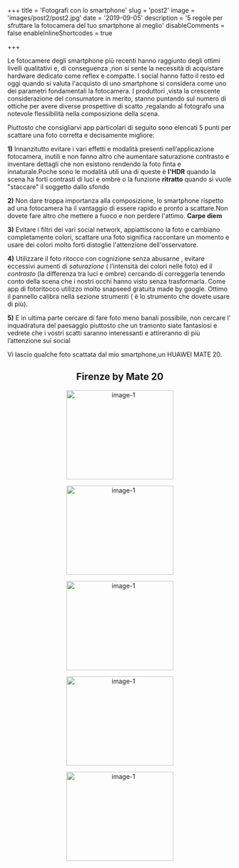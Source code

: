 +++ 
title = 'Fotografi con lo smartphone' 
slug = 'post2' 
image = 'images/post2/post2.jpg' 
date = '2019-09-05'
description = '5 regole per sfruttare la fotocamera del tuo smartphone al meglio' 
disableComments = false
enableInlineShortcodes = true

+++ 



Le fotocamere degli smartphone più recenti hanno raggiunto degli ottimi livelli qualitativi e, di conseguenza ,non si sente la necessità di acquistare hardware dedicato come reflex e compatte. I social hanno fatto il resto ed oggi quando si valuta l'acquisto di uno smartphone si considera come uno dei parametri fondamentali la fotocamera. I produttori ,vista la crescente considerazione del consumatore in merito, stanno puntando sul numero di ottiche per avere diverse prospettive di scatto ,regalando al fotografo una notevole flessibilità nella composizione della scena.

Piuttosto che consigliarvi app particolari di seguito sono elencati 5 punti per scattare una foto corretta e decisamente migliore:

**1)** Innanzitutto evitare i vari effetti e modalità presenti nell’applicazione fotocamera, inutili e non fanno altro che aumentare saturazione contrasto e inventare dettagli che non esistono rendendo la foto finta e innaturale.Poche sono le modalità utili una di queste è **l'HDR** quando la scena ha forti contrasti di luci e ombre o la funzione **ritratto** quando si vuole "staccare" il soggetto dallo sfondo

**2)** Non dare troppa importanza alla composizione, lo smartphone rispetto ad una fotocamera ha il vantaggio di essere rapido e pronto a scattare.Non dovete fare altro che mettere a fuoco e non perdere l'attimo. **Carpe diem**

**3)** Evitare i filtri dei vari social network, appiattiscono la foto e cambiano completamente colori, scattare una foto significa raccontare un momento e usare dei colori molto forti distoglie l'attenzione dell'osservatore.

**4)** Utilizzare il foto ritocco con cognizione senza abusarne , evitare eccessivi aumenti di _saturazione_ ( l’intensità dei colori nelle foto) ed il _contrasto_ (la differenza tra luci e ombre) cercando di correggerla tenendo conto della scena che i nostri occhi hanno visto senza trasformarla. Come app di fotoritocco utilizzo molto snapseed gratuita made by google. Ottimo il pannello calibra nella sezione strumenti ( è lo strumento che dovete usare di più).

**5)** E in ultima parte cercare di fare foto meno banali possibile, non cercare l' inquadratura del paesaggio piuttosto che un tramonto siate fantasiosi e vedrete che i vostri scatti saranno interessanti e attireranno di più l’attenzione sui social


Vi lascio qualche foto scattata dal mio smartphone,un HUAWEI MATE 20.


<h2 style="text-align: center;">Firenze by Mate 20 </h2>

<div align="center">
<a class="galleria-firenze" href="https://res.cloudinary.com/maltob03/image/upload/v1567690312/post2/IMG_20190322_110044_vaapgw.jpg" data-lightbox="post2"><img class="firenze" src="https://res.cloudinary.com/maltob03/image/upload/v1567690312/post2/IMG_20190322_110044_vaapgw.jpg" alt="image-1" width="240" height="200" /></a>

<a class="galleria-firenze" href="https://res.cloudinary.com/maltob03/image/upload/v1567690313/post2/IMG_20190321_172500_ec87f3_lkknx7.jpg" data-lightbox="post2"><img class="firenze" src="https://res.cloudinary.com/maltob03/image/upload/v1567690313/post2/IMG_20190321_172500_ec87f3_lkknx7.jpg" alt="image-1" width="240" height="200" /></a>

<a class="galleria-firenze" href="https://res.cloudinary.com/maltob03/image/upload/v1567690312/post2/IMG_20190321_133808_zkssii.jpg" data-lightbox="post2"><img class="firenze" src="https://res.cloudinary.com/maltob03/image/upload/v1567690312/post2/IMG_20190321_133808_zkssii.jpg" alt="image-1" width="240" height="200" /></a>



<a class="galleria-firenze" href="https://res.cloudinary.com/maltob03/image/upload/v1567690311/post2/IMG_20190322_120527_pvxzhr.jpg" data-lightbox="post2"><img class="firenze" src="https://res.cloudinary.com/maltob03/image/upload/v1567690311/post2/IMG_20190322_120527_pvxzhr.jpg" alt="image-1" width="240" height="200" /></a>


<a class="galleria-firenze" href="https://res.cloudinary.com/maltob03/image/upload/v1567690309/post2/IMG_20190323_171704_egtpww.jpg" data-lightbox="post2"><img class="firenze" src="https://res.cloudinary.com/maltob03/image/upload/v1567690309/post2/IMG_20190323_171704_egtpww.jpg" alt="image-1" width="240" height="200" /></a>

</div>








